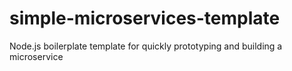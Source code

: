 # simple-microservices-template
Node.js boilerplate template for quickly prototyping and building a microservice
